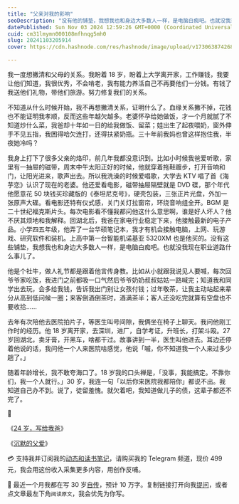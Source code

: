 ```yaml
---
title: "父亲对我的影响"
seoDescription: "没有他的铺垫，我想我也和身边大多数人一样，是电脑白痴吧。也就没我现在职业道路什么事儿了。"
datePublished: Sun Nov 03 2024 12:59:26 GMT+0000 (Coordinated Universal Time)
cuid: cm31lmymn000108mfhnqg5mh0
slug: 20241103205914
cover: https://cdn.hashnode.com/res/hashnode/image/upload/v1730638742689/1d299883-d0a8-4437-b2d3-22d02eb1719b.png

---
```


我一度想撇清和父母的关系。我盼着 18 岁，盼着上大学离开家，工作赚钱，我要让他们知道，我很优秀，不会啃老，我有能力养活自己不再要他们一分钱。有钱了我送他们礼物，带他们旅游。努力修复我们的关系。

不知道从什么时候开始，我不再想撇清关系，证明什么了。血缘关系撇不掉，花钱也不能证明我孝顺，反而这些年越欠越多。老婆怀孕给她做饭，才一个月就腻了不知道炒什么菜，我爸却十年如一日的给我做饭、留菜；娃出生了起夜喂奶，窗外伸手不见五指，我困得哈欠连打，还得扶紧奶瓶。三十年前我妈也曾这样抱住我，半夜她冷吗？

我身上打下了很多父亲的烙印，前几年我都没意识到。比如小时候我爸爱听歌，家里有一抽屉的磁带，周末中午太阳正好的时候，他就穿着拖鞋踱步，打开音响和门，让阳光进来，歌声出去。所以我洗澡的时候爱唱歌，大学去 KTV 唱了首《海芋恋》认识了现在的老婆。他还爱看电影，磁带抽屉隔壁就是 DVD 碟，那个年代他愿意花 50 块钱买珍藏版的《泰坦尼克号》，硬壳包装，三张正片光盘，外加一张原声大碟。看电影还特有仪式感，关门关灯拉窗帘，环绕音响组全开。BGM 是二十世纪福克斯片头。每次电影看不懂我都问他这什么意思啊，谁是好人坏人？他不厌其烦地和我解释。回湖北后，我爸在家电行业稳定下来，他接触最新的电子产品。小学四五年级，他弄了一台华硕笔记本，我才有机会接触电脑，上网、玩游戏、研究软件和装机。上高中第一台智能机诺基亚 5320XM 也是他买的。没有这些铺垫，我想我也和身边大多数人一样，是电脑白痴吧。也就没我现在职业道路什么事儿了。

他是个社牛，做人礼节都是跟着他言传身教。比如从小就跟我说见人要喊，每次回爷爷家吃饭，我进门之前都吸一口气然后爷爷奶奶叔叔姑姑一路喊完；知道我和同学出去玩，会多给我钱，告诉我出门别让女孩付钱；过年敬茶，让我主动站起来辈分从高到低问候一圈；来客倒酒倒茶时，酒满茶半；客人还没吃完就算有空盘也不要收拾……

去年有次陪他去医院拍片子，等医生叫号间隙，我俩坐在椅子上聊天。我问他刚工作时的经历。他 18 岁离开家，去深圳，进厂，自学考证，升班长，打架斗殴。27 岁回湖北，卖牙膏，开黑车，啥都干过。故事讲到一半，医生叫他进去。耳边还停着他说的话，我问他一个人来医院啥感觉，他说「嘁，你不知道我一个人来过多少趟了。」

随着年龄增长，我不敢夸海口了。18 岁我的口头禅是，「没事，我能搞定。不靠你们，我一个人就行。」30 岁，我连一句「以后你来医院我都陪你」都说不出。我知道自己办不到。说了，徒留羞愧。就欠着吧，我知道做儿子的债，这辈子都还不完了。

🔗

《[24 岁，写给我爸](https://mp.weixin.qq.com/s?__biz=MzI3MzU5MDA1OQ==&mid=2247483955&idx=3&sn=ca96dff65dce29ec35ee3d59b107f482&chksm=eb21b077dc563961b1e8fe79b6b46a55c4a44123b683e3c6b5cc3e81fea12d46892c07eef91f#rd)》

《[沉默的父爱](https://mp.weixin.qq.com/s?__biz=MzI3MzU5MDA1OQ==&mid=2247484707&idx=2&sn=3993177f02ceb85db4c41e7b6f29a312&chksm=eb21b767dc563e719de9e767784adb4d3654032d99eca6e54eee1cb6a3244be49d703da1fef2#rd)》

💳 支持我并订阅我的[动态和读书笔记](https://mp.weixin.qq.com/s/A_yK10ktL8Nl7RzsnGwzEg)，请购买我的 Telegram 频道，现价 499 元，我会用这份收入采集更多内容，用创作反哺。

📖 最近一个月我都在写 30 岁[自传](https://mp.weixin.qq.com/s?__biz=MzI3MzU5MDA1OQ==&mid=2247488741&idx=1&sn=3aca11b2f15bcb82156b45c8a69ae937&chksm=eb21a6a1dc562fb7bbf6242bc1a68995eba7b560a49627ac031e129b33aa29a624896186a2a3#rd)，预计 10 万字。复制链接打开向我[提问](https://wj.qq.com/s2/15897499/4fe9/)，或者点文章最左下角`阅读原文`，我会优先为你写。